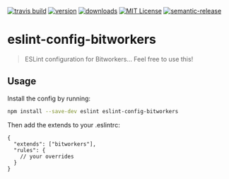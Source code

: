 [![travis build](https://img.shields.io/travis/bitworkers-official/eslint-config-bitworkers.svg?style=flat-square)](https://travis-ci.org/bitworkers-official/eslint-config-bitworkers) [![version](https://img.shields.io/npm/v/eslint-config-bitworkers.svg?style=flat-square)](http://npm.im/eslint-config-bitworkers) [![downloads](https://img.shields.io/npm/dm/eslint-config-bitworkers.svg?style=flat-square)](http://npm-stat.com/charts.html?package=eslint-config-bitworkers) [![MIT License](https://img.shields.io/npm/l/eslint-config-bitworkers.svg?style=flat-square)](http://opensource.org/licenses/MIT) [![semantic-release](https://img.shields.io/badge/%20%20%F0%9F%93%A6%F0%9F%9A%80-semantic--release-e10079.svg?style=flat-square)](https://github.com/semantic-release/semantic-release)

# eslint-config-bitworkers

> ESLint configuration for Bitworkers... Feel free to use this!

## Usage

Install the config by running:

```sh
npm install --save-dev eslint eslint-config-bitworkers
```

Then add the extends to your .eslintrc:

```jsonc
{
  "extends": ["bitworkers"],
  "rules": {
    // your overrides
  }
}
```

